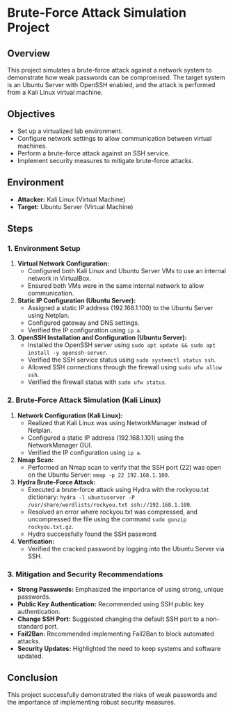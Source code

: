 # Brute-Force Attack Simulation Project

## Overview

This project simulates a brute-force attack against a network system to demonstrate how weak passwords can be compromised. The target system is an Ubuntu Server with OpenSSH enabled, and the attack is performed from a Kali Linux virtual machine.

## Objectives

* Set up a virtualized lab environment.
* Configure network settings to allow communication between virtual machines.
* Perform a brute-force attack against an SSH service.
* Implement security measures to mitigate brute-force attacks.

## Environment

* **Attacker:** Kali Linux (Virtual Machine)
* **Target:** Ubuntu Server (Virtual Machine)

## Steps

### 1. Environment Setup

1.  **Virtual Network Configuration:**
    * Configured both Kali Linux and Ubuntu Server VMs to use an internal network in VirtualBox.
    * Ensured both VMs were in the same internal network to allow communication.
2.  **Static IP Configuration (Ubuntu Server):**
    * Assigned a static IP address (192.168.1.100) to the Ubuntu Server using Netplan.
    * Configured gateway and DNS settings.
    * Verified the IP configuration using `ip a`.
3.  **OpenSSH Installation and Configuration (Ubuntu Server):**
    * Installed the OpenSSH server using `sudo apt update && sudo apt install -y openssh-server`.
    * Verified the SSH service status using `sudo systemctl status ssh`.
    * Allowed SSH connections through the firewall using `sudo ufw allow ssh`.
    * Verified the firewall status with `sudo ufw status`.

### 2. Brute-Force Attack Simulation (Kali Linux)

1.  **Network Configuration (Kali Linux):**
    * Realized that Kali Linux was using NetworkManager instead of Netplan.
    * Configured a static IP address (192.168.1.101) using the NetworkManager GUI.
    * Verified the IP configuration using `ip a`.
2.  **Nmap Scan:**
    * Performed an Nmap scan to verify that the SSH port (22) was open on the Ubuntu Server: `nmap -p 22 192.168.1.100`.
3.  **Hydra Brute-Force Attack:**
    * Executed a brute-force attack using Hydra with the rockyou.txt dictionary: `hydra -l ubuntuserver -P /usr/share/wordlists/rockyou.txt ssh://192.168.1.100`.
    * Resolved an error where rockyou.txt was compressed, and uncompressed the file using the command `sudo gunzip rockyou.txt.gz`.
    * Hydra successfully found the SSH password.
4.  **Verification:**
    * Verified the cracked password by logging into the Ubuntu Server via SSH.

### 3. Mitigation and Security Recommendations

* **Strong Passwords:** Emphasized the importance of using strong, unique passwords.
* **Public Key Authentication:** Recommended using SSH public key authentication.
* **Change SSH Port:** Suggested changing the default SSH port to a non-standard port.
* **Fail2Ban:** Recommended implementing Fail2Ban to block automated attacks.
* **Security Updates:** Highlighted the need to keep systems and software updated.

## Conclusion

This project successfully demonstrated the risks of weak passwords and the importance of implementing robust security measures.



